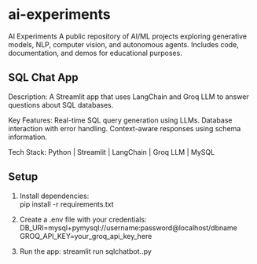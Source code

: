 # ai-experiments
AI Experiments   A public repository of AI/ML projects exploring generative models, NLP, computer vision, and autonomous agents. Includes code, documentation, and demos for educational purposes. 

## SQL Chat App
Description: A Streamlit app that uses LangChain and Groq LLM to answer questions about SQL databases.

Key Features:
    Real-time SQL query generation using LLMs.
    Database interaction with error handling.
    Context-aware responses using schema information.

Tech Stack:
    Python | Streamlit | LangChain | Groq LLM | MySQL


## Setup
1. Install dependencies:  
   pip install -r requirements.txt

2. Create a .env file with your credentials: 
    DB_URI=mysql+pymysql://username:password@localhost/dbname
    GROQ_API_KEY=your_groq_api_key_here

3. Run the app: 
    streamlit run sqlchatbot..py
